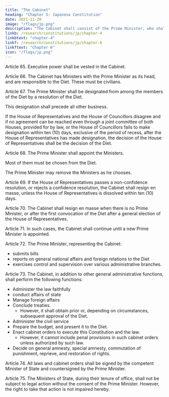 ```yaml
---
title: "The Cabinet"
heading: "Chapter 5: Japanese Constitution"
date: 2021-11-20
image: "/flags/jp.png"
description: "The Cabinet shall consist of the Prime Minister, who shall be its head, and other Ministers of State"
linkb: /research/constitutions/jp/chapter-4
linkbtext: "chapter-4"
linkf: /research/constitutions/jp/chapter-6
linkftext: "Chapter 6"
icon: "/flags/jp.png"
---
```



Article 65. Executive power shall be vested in the Cabinet. 

Article 66. The Cabinet has Ministers with the Prime Minister as its head, and are responsible to the Diet. These must be civilians.

Article 67. The Prime Minister shall be designated from among the members of the Diet by a resolution of the Diet. 

This designation shall precede all other business. 

If the House of Representatives and the House of Councillors disagree and if no agreement can be reached even through a joint committee of both Houses, provided for by law, or the House of Councillors fails to make designation within ten (10) days, exclusive of the period of recess, after the House of Representatives has made designation, the decision of the House of Representatives shall be the decision of the Diet. 


Article 68. The Prime Minister shall appoint the Ministers. 

Most of them must be chosen from the Diet. 

The Prime Minister may remove the Ministers as he chooses. 

Article 69. If the House of Representatives passes a non-confidence resolution, or rejects a confidence resolution, the Cabinet shall resign en masse, unless the House of Representatives is dissolved within ten (10) days. 

Article 70. The Cabinet shall resign en masse when there is no Prime Minister, or after the first convocation of the Diet after a general election of the House of Representatives. 

Article 71. In such cases, <!-- mentioned in the two preceding articles, --> the Cabinet shall continue until a new Prime Minister is appointed. 

Article 72. The Prime Minister, representing the Cabinet:
- submits bills
- reports on general national affairs and foreign relations to the Diet
- exercises control and supervision over various administrative branches. 


Article 73. The Cabinet, in addition to other general administrative functions, shall perform the following functions:
- Administer the law faithfully
- conduct affairs of state
- Manage foreign affairs
- Conclude treaties. 
  - However, it shall obtain prior or, depending on circumstances, subsequent approval of the Diet. 
- Administer the civil service
- Prepare the budget, and present it to the Diet.
- Enact cabinet orders to execute this Constitution and the law. 
  - However, it cannot include penal provisions in such cabinet orders unless authorized by such law. 
- Decide on general amnesty, special amnesty, commutation of punishment, reprieve, and restoration of rights. 

Article 74. All laws and cabinet orders shall be signed by the competent Minister of State and countersigned by the Prime Minister. 

Article 75. The Ministers of State, during their tenure of office, shall not be subject to legal action without the consent of the Prime Minister. However, the right to take that action is not impaired hereby. 


